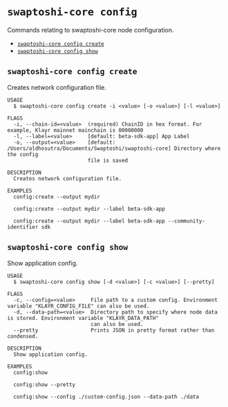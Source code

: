 # `swaptoshi-core config`

Commands relating to swaptoshi-core node configuration.

- [`swaptoshi-core config create`](#swaptoshi-core-config-create)
- [`swaptoshi-core config show`](#swaptoshi-core-config-show)

## `swaptoshi-core config create`

Creates network configuration file.

```
USAGE
  $ swaptoshi-core config create -i <value> [-o <value>] [-l <value>]

FLAGS
  -i, --chain-id=<value>  (required) ChainID in hex format. For example, Klayr mainnet mainchain is 00000000
  -l, --label=<value>     [default: beta-sdk-app] App Label
  -o, --output=<value>    [default: /Users/aldhosutra/Documents/Swaptoshi/swaptoshi-core] Directory where the config
                          file is saved

DESCRIPTION
  Creates network configuration file.

EXAMPLES
  config:create --output mydir

  config:create --output mydir --label beta-sdk-app

  config:create --output mydir --label beta-sdk-app --community-identifier sdk
```

## `swaptoshi-core config show`

Show application config.

```
USAGE
  $ swaptoshi-core config show [-d <value>] [-c <value>] [--pretty]

FLAGS
  -c, --config=<value>     File path to a custom config. Environment variable "KLAYR_CONFIG_FILE" can also be used.
  -d, --data-path=<value>  Directory path to specify where node data is stored. Environment variable "KLAYR_DATA_PATH"
                           can also be used.
  --pretty                 Prints JSON in pretty format rather than condensed.

DESCRIPTION
  Show application config.

EXAMPLES
  config:show

  config:show --pretty

  config:show --config ./custom-config.json --data-path ./data
```
